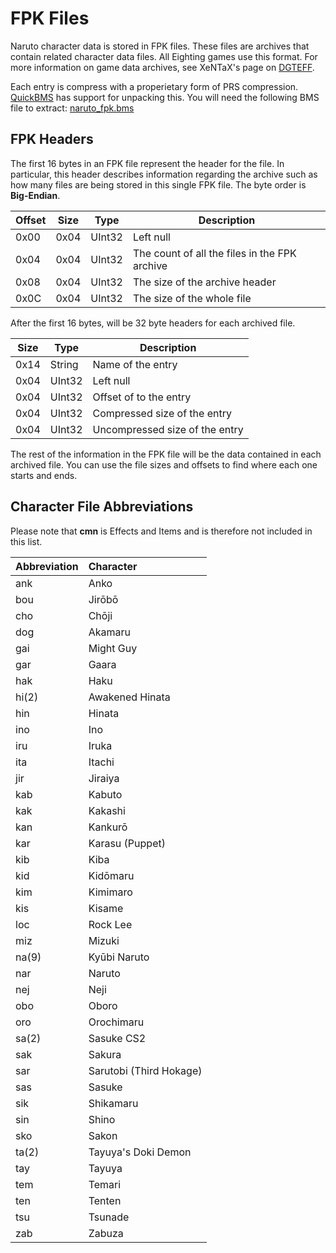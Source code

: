 # FPK Files
Naruto character data is stored in FPK files. These files are archives that contain related character data files. All Eighting games use this format. For more information on game data archives, see XeNTaX's page on [DGTEFF](http://wiki.xentax.com/index.php/DGTEFF).

Each entry is compress with a properietary form of PRS compression. [QuickBMS](https://www.google.com/search?q=quickbms) has support for unpacking this. You will need the following BMS file to extract: [naruto_fpk.bms](/utils/naruto_fpk.bms)

## FPK Headers

The first 16 bytes in an FPK file represent the header for the file. In particular, this header describes information regarding the archive such as how many files are being stored in this single FPK file. The byte order is **Big-Endian**.

| Offset |  Size |  Type   |  Description                                   |
|--------|-------|---------|------------------------------------------------|
| 0x00   |  0x04 |  UInt32 |  Left null                                     |
| 0x04   |  0x04 |  UInt32 |  The count of all the files in the FPK archive |
| 0x08   |  0x04 |  UInt32 |  The size of the archive header                |
| 0x0C   |  0x04 |  UInt32 |  The size of the whole file                    |

After the first 16 bytes, will be 32 byte headers for each archived file.

| Size |  Type   |  Description                    |
|------|---------|---------------------------------|
| 0x14 |  String |  Name of the entry              |
| 0x04 |  UInt32 |  Left null                      |
| 0x04 |  UInt32 |  Offset of to the entry         |
| 0x04 |  UInt32 |  Compressed size of the entry   |
| 0x04 |  UInt32 |  Uncompressed size of the entry |

The rest of the information in the FPK file will be the data contained in each archived file. You can use the file sizes and offsets to find where each one starts and ends. 

## Character File Abbreviations

Please note that **cmn** is Effects and Items and is therefore not included in this list.

| Abbreviation | Character                  |
| :----------- | :------------------------- |
|   ank        | Anko                       |
|   bou        | Jirōbō                     |
|   cho        | Chōji                      |
|   dog        | Akamaru                    |
|   gai        | Might Guy                  |
|   gar        | Gaara                      |
|   hak        | Haku                       |
|   hi(2)      | Awakened Hinata            |
|   hin        | Hinata                     |
|   ino        | Ino                        |
|   iru        | Iruka                      |
|   ita        | Itachi                     |
|   jir        | Jiraiya                    |
|   kab        | Kabuto                     |
|   kak        | Kakashi                    |
|   kan        | Kankurō                    |
|   kar        | Karasu (Puppet)            |
|   kib        | Kiba                       |
|   kid        | Kidōmaru                   |
|   kim        | Kimimaro                   |
|   kis        | Kisame                     |
|   loc        | Rock Lee                   |
|   miz        | Mizuki                     |
|   na(9)      | Kyūbi Naruto               |
|   nar        | Naruto                     |
|   nej        | Neji                       |
|   obo        | Oboro                      |
|   oro        | Orochimaru                 |
|   sa(2)      | Sasuke CS2                 |
|   sak        | Sakura                     |
|   sar        | Sarutobi (Third Hokage)    |
|   sas        | Sasuke                     |
|   sik        | Shikamaru                  |
|   sin        | Shino                      |
|   sko        | Sakon                      |
|   ta(2)      | Tayuya's Doki Demon        |
|   tay        | Tayuya                     |
|   tem        | Temari                     |
|   ten        | Tenten                     |
|   tsu        | Tsunade                    |
|   zab        | Zabuza                     |
